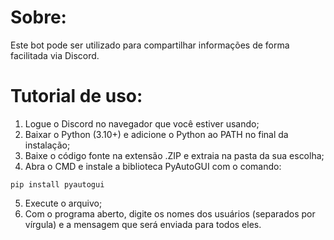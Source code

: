 # Sobre:

Este bot pode ser utilizado para compartilhar informações de forma facilitada via Discord.

# Tutorial de uso:
1. Logue o Discord no navegador que você estiver usando;
2. Baixar o Python (3.10+) e adicione o Python ao PATH no final da instalação;
3. Baixe o código fonte na extensão .ZIP e extraia na pasta da sua escolha;
4. Abra o CMD e instale a biblioteca PyAutoGUI com o comando:
```
pip install pyautogui
```
5. Execute o arquivo;
6. Com o programa aberto, digite os nomes dos usuários (separados por vírgula) e a mensagem que será enviada para todos eles.